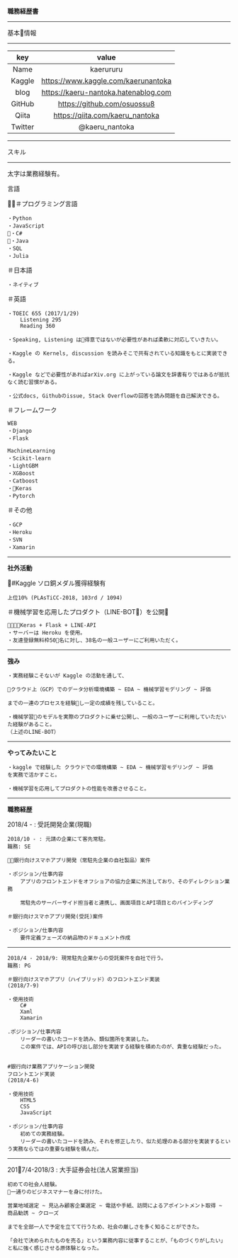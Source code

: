 **職務経歴書**
_____

基本情報
_____

| key | value |
| :---: | :---: |
| Name | kaerururu |
| Kaggle | https://www.kaggle.com/kaerunantoka | 
| blog | https://kaeru-nantoka.hatenablog.com |
| GitHub | https://github.com/osuossu8 |
| Qiita | https://qiita.com/kaeru_nantoka |
| Twitter | @kaeru_nantoka |

_____

スキル
_____

太字は業務経験有。

言語

＃プログラミング言語

    ・Python
    ・JavaScript
    ・C#
    ・Java
    ・SQL
    ・Julia

＃日本語

    ・ネイティブ

＃英語

    ・TOEIC 655 (2017/1/29)
        Listening 295
        Reading 360
    
    ・Speaking, Listening は得意ではないが必要性があれば柔軟に対応していきたい。

    ・Kaggle の Kernels, discussion を読みそこで共有されている知識をもとに実装できる。

    ・Kaggle などで必要性があればarXiv.org に上がっている論文を辞書有りではあるが抵抗なく読む習慣がある。

    ・公式docs, Githubのissue, Stack Overflowの回答を読み問題を自己解決できる。    

＃フレームワーク

    WEB
    ・Django
    ・Flask

    MachineLearning
    ・Scikit-learn
    ・LightGBM
    ・XGBoost
    ・Catboost
    ・Keras
    ・Pytorch


＃その他

    ・GCP
    ・Heroku
    ・SVN
    ・Xamarin

_____

**社外活動**

#Kaggle ソロ銅メダル獲得経験有

    上位10% (PLAsTiCC-2018, 103rd / 1094)

＃機械学習を応用したプロダクト（LINE-BOT）を公開

    ・Keras + Flask + LINE-API
    ・サーバーは Heroku を使用。
    ・友達登録無料枠50名に対し、38名の一般ユーザーにご利用いただく。

_____

**強み**

    ・実務経験こそないが Kaggle の活動を通して、

    クラウド上（GCP）でのデータ分析環境構築 ~ EDA ~ 機械学習モデリング ~ 評価

    までの一連のプロセスを経験し一定の成績を残していること。

    ・機械学習のモデルを実際のプロダクトに乗せ公開し、一般のユーザーに利用していただいた経験があること。
    （上述のLINE-BOT）

_____

**やってみたいこと**

    ・kaggle で経験した クラウドでの環境構築 ~ EDA ~ 機械学習モデリング ~ 評価　
    を実務で活かすこと。

    ・機械学習を応用してプロダクトの性能を改善させること。



_____

**職務経歴**

2018/4 - : 受託開発企業(現職)

    2018/10 - : 元請の企業にて客先常駐。
    職務: SE

    ＃銀行向けスマホアプリ開発（常駐先企業の自社製品）案件
    
    ・ポジション/仕事内容
        アプリのフロントエンドをオフショアの協力企業に外注しており、そのディレクション業務

        常駐先のサーバーサイド担当者と連携し、画面項目とAPI項目とのバインディング

    ＃銀行向けスマホアプリ開発(受託)案件

    ・ポジション/仕事内容
        要件定義フェーズの納品物のドキュメント作成

_____

    2018/4 - 2018/9: 現常駐先企業からの受託案件を自社で行う。
    職務: PG

    ＃銀行向けスマホアプリ（ハイブリッド）のフロントエンド実装
    (2018/7-9)

    ・使用技術
        C#
        Xaml
        Xamarin

    .ポジション/仕事内容
        リーダーの書いたコードを読み、類似箇所を実装した。
        この案件では、APIの呼び出し部分を実装する経験を積めたのが、貴重な経験だった。


    #銀行向け業務アプリケーション開発
    フロントエンド実装
    (2018/4-6)
    
    ・使用技術
        HTML5
        CSS
        JavaScript

    ・ポジション/仕事内容
        初めての実務経験。
        リーダーの書いたコードを読み、それを修正したり、似た処理のある部分を実装するという実務ならではの重要な経験を積んだ。

_____


2017/4-2018/3 : 大手証券会社(法人営業担当)

    初めての社会人経験。
    一通りのビジネスマナーを身に付けた。

    営業地域選定 ~ 見込み顧客企業選定 ~ 電話や手紙、訪問によるアポイントメント取得 ~ 商品勧誘 ~ クローズ
    
    までを全部一人で予定を立てて行うため、社会の厳しさを多く知ることができた。

    「会社で決められたものを売る」という業務内容に従事することが、「ものづくりがしたい」と私に強く感じさせる原体験となった。
